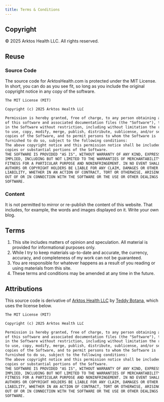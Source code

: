 ```yaml
---
title: Terms & Conditions
---
```


## Copyright

&copy; 2025 Arktos Health LLC. All rights reserved.

## Reuse

### Source Code

The source code for ArktosHealth.com is protected under the MIT License. In short, you can do as you see fit, so long as you include the original copyright notice in any copy of the software.

```md
The MIT License (MIT)

Copyright (c) 2025 Arktos Health LLC

Permission is hereby granted, free of charge, to any person obtaining a copy
of this software and associated documentation files (the "Software"), to deal
in the Software without restriction, including without limitation the rights
to use, copy, modify, merge, publish, distribute, sublicense, and/or sell
copies of the Software, and to permit persons to whom the Software is
furnished to do so, subject to the following conditions:
The above copyright notice and this permission notice shall be included in all
copies or substantial portions of the Software.
THE SOFTWARE IS PROVIDED "AS IS", WITHOUT WARRANTY OF ANY KIND, EXPRESS OR
IMPLIED, INCLUDING BUT NOT LIMITED TO THE WARRANTIES OF MERCHANTABILITY,
FITNESS FOR A PARTICULAR PURPOSE AND NONINFRINGEMENT. IN NO EVENT SHALL THE
AUTHORS OR COPYRIGHT HOLDERS BE LIABLE FOR ANY CLAIM, DAMAGES OR OTHER
LIABILITY, WHETHER IN AN ACTION OF CONTRACT, TORT OR OTHERWISE, ARISING FROM,
OUT OF OR IN CONNECTION WITH THE SOFTWARE OR THE USE OR OTHER DEALINGS IN THE
SOFTWARE.
```

### Content

It is not permitted to mirror or re-publish the content of this website. That includes, for example, the words and images displayed on it. Write your own blog.

## Terms

1. This site includes matters of opinion and speculation. All material is provided for informational purposes only.
2. While I try to keep materials up-to-date and accurate, the currency, accuracy, and completeness of my work can not be guaranteed.
3. You are responsible for whatever happens as a result of you reading or using materials from this site.
4. These terms and conditions may be amended at any time in the future.

## Attributions

This source code is derivative of [Arktos Health LLC](https://github.com/DaKingBear) by [Teddy Botana](https://github.com/DaKingBear), which uses the license below.

```md
The MIT License (MIT)

Copyright (c) 2025 Arktos Health LLC

Permission is hereby granted, free of charge, to any person obtaining a copy
of this software and associated documentation files (the "Software"), to deal
in the Software without restriction, including without limitation the rights
to use, copy, modify, merge, publish, distribute, sublicense, and/or sell
copies of the Software, and to permit persons to whom the Software is
furnished to do so, subject to the following conditions:
The above copyright notice and this permission notice shall be included in all
copies or substantial portions of the Software.
THE SOFTWARE IS PROVIDED "AS IS", WITHOUT WARRANTY OF ANY KIND, EXPRESS OR
IMPLIED, INCLUDING BUT NOT LIMITED TO THE WARRANTIES OF MERCHANTABILITY,
FITNESS FOR A PARTICULAR PURPOSE AND NONINFRINGEMENT. IN NO EVENT SHALL THE
AUTHORS OR COPYRIGHT HOLDERS BE LIABLE FOR ANY CLAIM, DAMAGES OR OTHER
LIABILITY, WHETHER IN AN ACTION OF CONTRACT, TORT OR OTHERWISE, ARISING FROM,
OUT OF OR IN CONNECTION WITH THE SOFTWARE OR THE USE OR OTHER DEALINGS IN THE
SOFTWARE.
```

